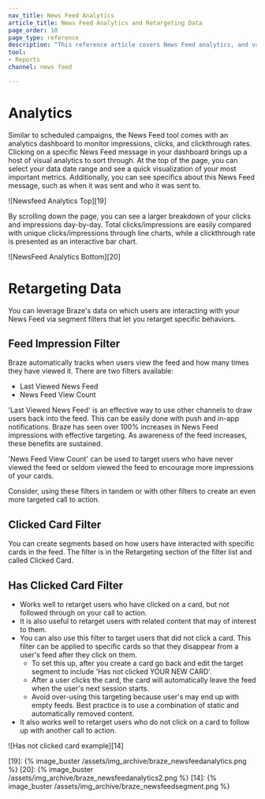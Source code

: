 ```yaml
---
nav_title: News Feed Analytics
article_title: News Feed Analytics and Retargeting Data
page_order: 10
page_type: reference
description: "This reference article covers News Feed analytics, and various related filters."
tool: 
- Reports
channel: news feed

---
```


# Analytics

Similar to scheduled campaigns, the News Feed tool comes with an analytics dashboard to monitor impressions, clicks, and clickthrough rates. Clicking on a specific News Feed message in your dashboard brings up a host of visual analytics to sort through. At the top of the page, you can select your data date range and see a quick visualization of your most important metrics. Additionally, you can see specifics about this News Feed message, such as when it was sent and who it was sent to.

![Newsfeed Analytics Top][19]

By scrolling down the page, you can see a larger breakdown of your clicks and impressions day-by-day. Total clicks/impressions are easily compared with unique clicks/impressions through line charts, while a clickthrough rate is presented as an interactive bar chart.

![NewsFeed Analytics Bottom][20]

# Retargeting Data

You can leverage Braze's data on which users are interacting with your News Feed via segment filters that let you retarget specific behaviors.

## Feed Impression Filter

Braze automatically tracks when users view the feed and how many times they have viewed it. There are two filters available:

- Last Viewed News Feed
- News Feed View Count

'Last Viewed News Feed' is an effective way to use other channels to draw users back into the feed. This can be easily done with push and in-app notifications. Braze has seen over 100% increases in News Feed impressions with effective targeting. As awareness of the feed increases, these benefits are sustained.

'News Feed View Count' can be used to target users who have never viewed the feed or seldom viewed the feed to encourage more impressions of your cards.

Consider, using these filters in tandem or with other filters to create an even more targeted call to action.

## Clicked Card Filter

You can create segments based on how users have interacted with specific cards in the feed. The filter is in the Retargeting section of the filter list and called Clicked Card.

## Has Clicked Card Filter

- Works well to retarget users who have clicked on a card, but not followed through on your call to action.
- It is also useful to retarget users with related content that may of interest to them.
- You can also use this filter to target users that did not click a card. This filter can be applied to specific cards so that they disappear from a user's feed after they click on them.
  - To set this up, after you create a card go back and edit the target segment to include 'Has not clicked YOUR NEW CARD'.
  - After a user clicks the card, the card will automatically leave the feed when the user's next session starts.
  - Avoid over-using this targeting because user's may end up with empty feeds. Best practice is to use a combination of static and automatically removed content.
- It also works well to retarget users who do not click on a card to follow up with another call to action.

![Has not clicked card example][14]


[19]: {% image_buster /assets/img_archive/braze_newsfeedanalytics.png %}
[20]: {% image_buster /assets/img_archive/braze_newsfeedanalytics2.png %}
[14]: {% image_buster /assets/img_archive/braze_newsfeedsegment.png %}

